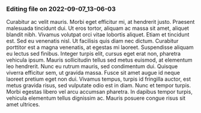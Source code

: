

### Editing file on 2022-09-07_13-06-03

Curabitur ac velit mauris. Morbi eget efficitur mi, at hendrerit justo. Praesent malesuada tincidunt dui. Ut eros tortor, aliquam ac massa sit amet, aliquet blandit nibh. Vivamus volutpat orci vitae lobortis aliquet. Etiam et tincidunt est. Sed eu venenatis nisl. Ut facilisis quis diam nec dictum. Curabitur porttitor est a magna venenatis, at egestas mi laoreet.
Suspendisse aliquam eu lectus sed finibus. Integer turpis elit, cursus eget erat non, pharetra vehicula ipsum. Mauris sollicitudin tellus sed metus euismod, at elementum leo hendrerit. Nunc eu rutrum mauris, sed condimentum dui. Quisque viverra efficitur sem, ut gravida massa. Fusce sit amet augue id neque laoreet pretium eget non dui. Vivamus tempus, turpis id fringilla auctor, est metus gravida risus, sed vulputate odio est in diam. Nunc et tempor turpis. Morbi egestas libero vel arcu accumsan pharetra. In dapibus tempor turpis, vehicula elementum tellus dignissim ac. Mauris posuere congue risus sit amet ultrices.


